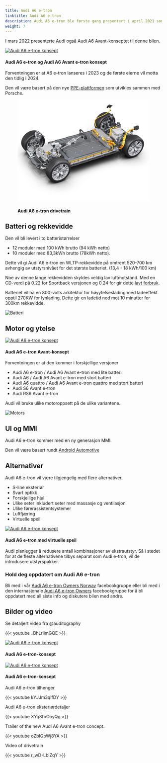 ```yaml
---
title: Audi A6 e-tron
linktitle: Audi A6 e-tron
description: Audi A6 e-tron ble første gang presentert i april 2021 som en konseptbil. Den forventes å ha verdenspremiere i 2023 og blir den femte helelektriske modellen fra Audi. Med en rekkevidde på opptil 700 km blir den den helelektriske modellen med lengst rekkevidde fra Audi.
weight: 7
---
```

<!-- markdownlint-disable MD033 -->

I mars 2022 presenterte Audi også Audi A6 Avant-konseptet til denne bilen.

<figur>
    <a href="https://media.electrichasgoneaudi.net/multimedia/models/a6-e-tron/a6-etron-7.jpg">
        <img src="https://media.electrichasgoneaudi.net/multimedia/models/a6-e-tron/a6-etron-7s.jpg" alt="Audi A6 e-tron konsept" title="Audi A6 e-tron konsept">
    </a>
    <figcaption><h4>Audi A6 e-tron og Audi A6 Avant e-tron konsept</h4></figcaption>
</figur>

Forventningen er at A6 e-tron lanseres i 2023 og de første eierne vil motta den tidlig i 2024.

Den vil være basert på den nye [PPE-plattformen](../../technology/bev-platforms/ppe/) som utvikles sammen med Porsche.

<figure>
    <a href="../../technology/bev-platforms/ppe/drivetrain.jpg">
        <img src="../../technology/bev-platforms/ppe/drivetrain.jpg" alt="Audi A6 e-tron concept" title="Audi A6 e-tron concept">
    </a>
     <figcaption><h4>Audi A6 e-tron drivetrain</h4></figcaption>
</figure>

## Batteri og rekkevidde

Den vil bli levert i to batteristørrelser

- 12 moduler med 100 kWh brutto (94 kWh netto)
- 10 moduler med 83,3kWh brutto (78kWh netto).

Dette vil gi Audi A6 e-tron en WLTP-rekkevidde på omtrent 520-700 km avhengig av utstyrsnivået for det største batteriet. (13,4 - 18 kWh/100 km)

Noe av denne lange rekkevidden skyldes veldig lav luftmotstand. Med en CD-verdi på 0.22 for Sportback versjonen og 0.24 for gir dette [lavt forbruk](../../guides).

Batteriet vil ha en 800-volts arkitektur for høyytelseslading med ladeeffekt opptil 270KW for lynlading. Dette gir en ladetid ned mot 10 minutter for 300km rekkevidde.

![Batteri](https://media.electrichasgoneaudi.net/multimedia/models/a6-e-tron/battery.png "Audi A6 e-tron batteri med 12 moduler og 100kWh brutto")

## Motor og ytelse

<figur>
    <a href="https://media.electrichasgoneaudi.net/multimedia/models/a6-e-tron/a6-etron-6.jpg">
        <img src="https://media.electrichasgoneaudi.net/multimedia/models/a6-e-tron/a6-etron-6s.jpg" alt="Audi A6 e-tron konsept" title="Audi A6 e-tron konsept">
    </a>
    <figcaption><h4>Audi A6 e-tron Avant-konsept</h4></figcaption>
</figur>


Forventningen er at den kommer i forskjellige versjoner

- Audi A6 e-tron / Audi A6 Avant e-tron med lite batteri
- Audi A6 / Audi A6 Avant e-tron med stort batteri
- Audi A6 quattro / Audi A6 Avant e-tron quattro med stort batteri
- Audi S6 Avant e-tron
- Audi RS6 Avant e-tron

Audi vil bruke ulike motoroppsett på de ulike variantene.

![Motors](https://media.electrichasgoneaudi.net/multimedia/models/a6-e-tron/motors.jpg "Motorer for Audi A6 e-tron")

## UI og MMI

Audi A6 e-tron kommer med en ny generasjon MMI.

Den vil være basert rundt [Android Automotive](https://source.android.com/devices/automotive/start/what_automotive)

## Alternativer

Audi A6 e-tron vil være tilgjengelig med flere alternativer.

- S-line eksteriør
- Svart optikk
- Forskjellige hjul
- Ulike seter inkludert seter med massasje og ventilasjon
- Ulike førerassistentsystemer
- Luftfjæring
- Virtuelle speil

<figur>
    <a href="https://media.electrichasgoneaudi.net/multimedia/models/a6-e-tron/a6-etron-5.jpg">
        <img src="https://media.electrichasgoneaudi.net/multimedia/models/a6-e-tron/a6-etron-5s.jpg" alt="Audi A6 e-tron konsept" title="Audi A6 e-tron konsept">
    </a>
    <figcaption><h4>Audi A6 e-tron med virtuelle speil</h4></figcaption>
</figur>


Audi planlegger å redusere antall kombinasjoner av ekstrautstyr. Så i stedet for at de fleste alternativene tilbys separat som Audi e-tron, vil de introdusere utstyrspakker.

### Hold deg oppdatert om Audi A6 e-tron

Bli med i vår [Audi A6 e-tron Owners Norway](https://www.facebook.com/groups/752306502112784) facebookgruppe eller bli med i den internasjonale [Audi A6 e-tron Owners](https://www.facebook.com/groups/5590477234297637) facebookgruppe for å bli oppdatert med all siste info og diskutere bilen med andre.

## Bilder og video

Se detaljert video fra @auditography

{{< youtube _BhLriimGQE >}}

<figur>
    <a href="https://media.electrichasgoneaudi.net/multimedia/models/a6-e-tron/a6-etron-1.jpg">
        <img src="https://media.electrichasgoneaudi.net/multimedia/models/a6-e-tron/a6-etron-1s.jpg" alt="Audi A6 e-tron konsept" title="Audi A6 e-tron konsept">
    </a>
    <figcaption><h4>Audi A6 e-tron-konsept</h4></figcaption>
</figur>

<figur>
    <a href="https://media.electrichasgoneaudi.net/multimedia/models/a6-e-tron/a6-etron-2.jpg">
        <img src="https://media.electrichasgoneaudi.net/multimedia/models/a6-e-tron/a6-etron-2s.jpg" alt="Audi A6 e-tron konsept" title="Audi A6 e-tron konsept">
    </a>
    <figcaption><h4>Audi A6 e-tron-konsept</h4></figcaption>
</figur>

Audi A6 e-tron tilhenger

{{< youtube kYJJm3qIfDY >}}

Audi A6 e-tron eksteriørdetaljer

{{< youtube XYq8fbOoyQg >}}

Trailer of the new Audi A6 Avant e-tron concept.

{{< youtube oZbIGpWj8YA >}}

Video of drivetrain

{{< youtube r_wD-LblZqY >}}

